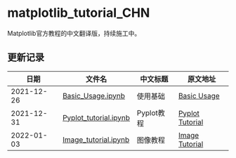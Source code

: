 # matplotlib_tutorial_CHN
Matplotlib官方教程的中文翻译版，持续施工中。
## 更新记录
|日期|文件名|中文标题|原文地址|
|----|------|----|-------|
|2021-12-26|[Basic_Usage.ipynb](https://github.com/YunpengDon/matplotlib_tutorial_CHN/blob/main/Basic_Usage.ipynb)|使用基础|[Basic Usage](https://matplotlib.org/stable/tutorials/introductory/usage.html)|
|2021-12-31|[Pyplot_tutorial.ipynb](https://github.com/YunpengDon/matplotlib_tutorial_CHN/blob/main/Pyplot_tutorial.ipynb)|Pyplot教程|[Pyplot Tutorial](https://matplotlib.org/stable/tutorials/introductory/pyplot.html)|
|2022-01-03|[Image_tutorial.ipynb](https://github.com/YunpengDon/matplotlib_tutorial_CHN/blob/main/Image_tutorial.ipynb)|图像教程|[Image Tutorial](https://matplotlib.org/stable/tutorials/introductory/images.html)|
